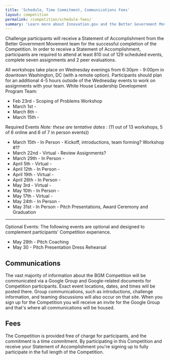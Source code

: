 ```yaml
---
title: 'Schedule, Time Commitment, Communications Fees'
layout: competition
permalink: /competition/schedule-fees/
summary: 'Learn more about Innovation.gov and the Better Government Movement'
---
```


Challenge participants will receive a Statement of Accomplishment from the Better Government Movement team for the successful completion of the Competition. In order to receive a Statement of Accomplishment, participants are required to attend at least 810 out of 129 scheduled events, complete seven assignments and 2 peer evaluations.

All workshops take place on Wednesday evenings from 6:30pm - 9:00pm in downtown Washington, DC (with a remote option). Participants should plan for an additional 4-5 hours outside of the Wednesday events to work on assignments with your team.
White House Leadership Development Program Team:
- Feb 23rd - Scoping of Problems Workshop
- March 1st -
- March 8th -
- March 15th -

Required Events *Note: these are tentative dates* : (11 out of 13 workshops, 5 of 6 online and 6 of 7 in person events))
- March 15th - In Person - Kickoff, introductions, team forming? Workshop #1?
- March 22nd - Virtual - Review Assignments?
- March 29th - In Person -
- April 5th - Virtual -
- April 12th - In Person -
- April 19th - Virtual -
- April 26th - In Person -
- May 3rd - Virtual -
- May 10th - In Person -
- May 17th - Virtual -
- May 24th - In Person -
- May 31st - In Person - Pitch Presentations, Award Ceremony and Graduation

***************************************************************
Optional Events: The following events are optional and designed to complement participants' Competition experience.

- May 28th - Pitch Coaching
- May 30 - Pitch Presentation Dress Rehearsal

## Communications
The vast majority of information about the BGM Competition will be communicated via a Google Group and Google-related documents for Competition participants. Exact event locations, dates, and times will be posted there. Group communications, such as introductions, challenge information, and teaming discussions will also occur on that site. When you sign up for the Competition you will receive an invite for the Google Group and that's where all communications will be housed.

## Fees

The Competition is provided free of charge for participants, and the commitment is a time commitment. By participating in this Competition and receive your Statement of Accomplishment you're signing up to fully participate in the full length of the Competition.

